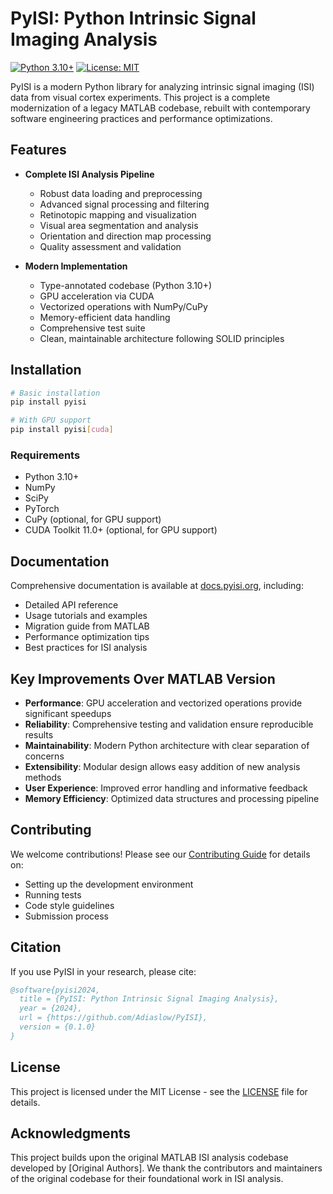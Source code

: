 # PyISI: Python Intrinsic Signal Imaging Analysis

[![Python 3.10+](https://img.shields.io/badge/python-3.10+-blue.svg)](https://www.python.org/downloads/)
[![License: MIT](https://img.shields.io/badge/License-MIT-yellow.svg)](https://opensource.org/licenses/MIT)

PyISI is a modern Python library for analyzing intrinsic signal imaging (ISI) data from visual cortex experiments. This project is a complete modernization of a legacy MATLAB codebase, rebuilt with contemporary software engineering practices and performance optimizations.

## Features

- **Complete ISI Analysis Pipeline**
  - Robust data loading and preprocessing
  - Advanced signal processing and filtering
  - Retinotopic mapping and visualization
  - Visual area segmentation and analysis
  - Orientation and direction map processing
  - Quality assessment and validation

- **Modern Implementation**
  - Type-annotated codebase (Python 3.10+)
  - GPU acceleration via CUDA
  - Vectorized operations with NumPy/CuPy
  - Memory-efficient data handling
  - Comprehensive test suite
  - Clean, maintainable architecture following SOLID principles

## Installation

```bash
# Basic installation
pip install pyisi

# With GPU support
pip install pyisi[cuda]
```

### Requirements

- Python 3.10+
- NumPy
- SciPy
- PyTorch
- CuPy (optional, for GPU support)
- CUDA Toolkit 11.0+ (optional, for GPU support)

<!--
## Quick Start

```python
from pyisi.core import Experiment
from pyisi.processing import TrialProcessor
from pyisi.analysis import OrientationAnalyzer

# Load experimental data
experiment = Experiment.from_analyzer("path/to/analyzer/file")

# Process trials
processor = TrialProcessor()
processed_data = processor.process_condition_data(experiment)

# Analyze orientation maps
analyzer = OrientationAnalyzer()
orientation_maps = analyzer.analyze_orientation_map(processed_data)
```
-->
## Documentation

Comprehensive documentation is available at [docs.pyisi.org](https://docs.pyisi.org), including:
- Detailed API reference
- Usage tutorials and examples
- Migration guide from MATLAB
- Performance optimization tips
- Best practices for ISI analysis

## Key Improvements Over MATLAB Version

- **Performance**: GPU acceleration and vectorized operations provide significant speedups
- **Reliability**: Comprehensive testing and validation ensure reproducible results
- **Maintainability**: Modern Python architecture with clear separation of concerns
- **Extensibility**: Modular design allows easy addition of new analysis methods
- **User Experience**: Improved error handling and informative feedback
- **Memory Efficiency**: Optimized data structures and processing pipeline

## Contributing

We welcome contributions! Please see our [Contributing Guide](CONTRIBUTING.md) for details on:
- Setting up the development environment
- Running tests
- Code style guidelines
- Submission process

## Citation

If you use PyISI in your research, please cite:

```bibtex
@software{pyisi2024,
  title = {PyISI: Python Intrinsic Signal Imaging Analysis},
  year = {2024},
  url = {https://github.com/Adiaslow/PyISI},
  version = {0.1.0}
}
```

## License

This project is licensed under the MIT License - see the [LICENSE](LICENSE) file for details.

## Acknowledgments

This project builds upon the original MATLAB ISI analysis codebase developed by [Original Authors]. We thank the contributors and maintainers of the original codebase for their foundational work in ISI analysis.
